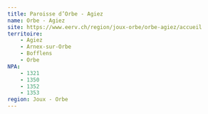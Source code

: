 ```yaml
---
title: Paroisse d’Orbe - Agiez
name: Orbe - Agiez
site: https://www.eerv.ch/region/joux-orbe/orbe-agiez/accueil
territoire:
    - Agiez
    - Arnex-sur-Orbe
    - Bofflens
    - Orbe
NPA:
    - 1321
    - 1350
    - 1352
    - 1353
region: Joux - Orbe
---
```

